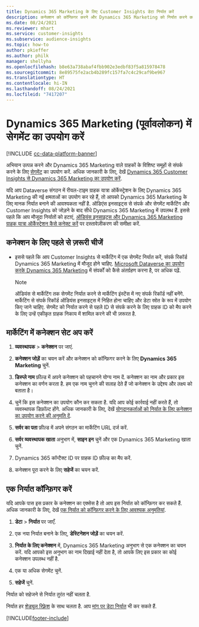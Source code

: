 ```yaml
---
title: Dynamics 365 Marketing के लिए Customer Insights डेटा निर्यात करें
description: कनेक्शन को कॉन्फ़िगर करने और Dynamics 365 Marketing को निर्यात करने का तरीका जानें.
ms.date: 08/24/2021
ms.reviewer: mhart
ms.service: customer-insights
ms.subservice: audience-insights
ms.topic: how-to
author: pkieffer
ms.author: philk
manager: shellyha
ms.openlocfilehash: b8e63a738abaf4fbb902e3edbf83f5a815978478
ms.sourcegitcommit: 8e89575fe2acb4b289fc157fa7c4c29caf9be967
ms.translationtype: HT
ms.contentlocale: hi-IN
ms.lasthandoff: 08/24/2021
ms.locfileid: "7417207"
---
```

# <a name="use-segments-in-dynamics-365-marketing-preview"></a>Dynamics 365 Marketing (पूर्वावलोकन) में सेगमेंट का उपयोग करें

[!INCLUDE [cc-data-platform-banner](../includes/cc-data-platform-banner.md)]

अभियान उत्पन्न करने और Dynamics 365 Marketing वाले ग्राहकों के विशिष्ट समूहों से संपर्क करने के लिए [सेगमेंट](segments.md) का उपयोग करें. अधिक जानकारी के लिए, देखें [Dynamics 365 Customer Insights से Dynamics 365 Marketing का उपयोग करें](/dynamics365/marketing/customer-insights-segments).

यदि आप Dataverse संगठन में रीयल-टाइम ग्राहक यात्रा ऑर्केस्ट्रेशन के लिए Dynamics 365 Marketing की नई क्षमताओं का उपयोग कर रहे हैं, तो आपको Dynamics 365 Marketing के लिए मानक निर्यात बनाने की आवश्यकता नहीं है. ऑडिएंस इनसाइट्स से संपर्क और सेगमेंट मार्केटिंग और Customer Insights को जोड़ने के बाद सीधे Dynamics 365 Marketing में उपलब्ध हैं. इससे पहले कि आप मौजूदा निर्यातों को हटाएं, [ऑडियंस इनसाइट्स और Dynamics 365 Marketing ग्राहक यात्रा ऑर्केस्ट्रेशन कैसे कनेक्ट करें](/dynamics365/marketing/real-time-marketing-ci-profile) पर दस्तावेज़ीकरण की समीक्षा करें.

## <a name="prerequisite-for-a-connection"></a>कनेक्शन के लिए पहले से ज़रूरी चीजें

- इससे पहले कि आप Customer Insights से मार्केटिंग में एक सेगमेंट निर्यात करें, संपर्क रिकॉर्ड Dynamics 365 Marketing में मौजूद होने चाहिए. [Microsoft Dataverse का उपयोग करके Dynamics 365 Marketing](connect-power-query.md) में संपर्कों को कैसे अंतर्ग्रहण करना है, पर अधिक पढ़ें.

  > [!NOTE]
  > ऑडियंस से मार्केटिंग तक सेगमेंट निर्यात करने से मार्केटिंग इंस्टेंस में नए संपर्क रिकॉर्ड नहीं बनेंगे. मार्केटिंग से संपर्क रिकॉर्ड ऑडियंस इनसाइट्स में निहित होना चाहिए और डेटा स्रोत के रूप में उपयोग किए जाने चाहिए. सेगमेंट को निर्यात करने से पहले ID से संपर्क करने के लिए ग्राहक ID को मैप करने के लिए उन्हें एकीकृत ग्राहक निकाय में शामिल करने की भी ज़रूरत है.

## <a name="set-up-connection-to-marketing"></a>मार्केटिंग में कनेक्शन सेट अप करें

1. **व्यवस्थापक** > **कनेक्शन** पर जाएं.

1. **कनेक्शन जोड़ें** का चयन करें और कनेक्शन को कॉन्फ़िगर करने के लिए **Dynamics 365 Marketing** चुनें.

1. **डिस्प्ले नाम** फ़ील्ड में अपने कनेक्शन को पहचानने योग्य नाम दें. कनेक्शन का नाम और प्रकार इस कनेक्शन का वर्णन करता है. हम एक नाम चुनने की सलाह देते हैं जो कनेक्शन के उद्देश्य और लक्ष्य को बताता है।

1. चुनें कि इस कनेक्शन का उपयोग कौन कर सकता है. यदि आप कोई कार्रवाई नहीं करते हैं, तो व्यवस्थापक डिफ़ॉल्ट होंगे. अधिक जानकारी के लिए, देखें [योगदानकर्ताओं को निर्यात के लिए कनेक्शन का उपयोग करने की अनुमति दें](connections.md#allow-contributors-to-use-a-connection-for-exports).

1. **सर्वर का पता** फ़ील्ड में अपने संगठन का मार्केटिंग URL दर्ज करें.

1. **सर्वर व्यवस्थापक खाता** अनुभाग में, **साइन इन** चुनें और एक Dynamics 365 Marketing खाता चुनें.

1. Dynamics 365 कॉन्टैक्ट ID पर ग्राहक ID फ़ील्ड का मैप करें.

1. कनेक्शन पूरा करने के लिए **सहेजें** का चयन करें. 

## <a name="configure-an-export"></a>एक निर्यात कॉन्फ़िगर करें

यदि आपके पास इस प्रकार के कनेक्शन का एक्सेस है तो आप इस निर्यात को कॉन्फ़िगर कर सकते हैं. अधिक जानकारी के लिए, देखें [एक निर्यात को कॉन्फ़िगर करने के लिए आवश्यक अनुमतियां](export-destinations.md#set-up-a-new-export).

1. **डेटा** > **निर्यात** पर जाएँ.

1. एक नया निर्यात बनाने के लिए, **डेस्टिनेशन जोड़ें** का चयन करें.

1. **निर्यात के लिए कनेक्शन** में, Dynamics 365 Marketing अनुभाग से एक कनेक्शन का चयन करें. यदि आपको इस अनुभाग का नाम दिखाई नहीं देता है, तो आपके लिए इस प्रकार का कोई कनेक्शन उपलब्ध नहीं है.

1. एक या अधिक सेगमेंट चुनें.

1. **सहेजें** चुनें.

निर्यात को सहेजने से निर्यात तुरंत नहीं चलता है.

निर्यात हर [शेड्यूल रिफ़्रेश](system.md#schedule-tab) के साथ चलता है. आप [मांग पर डेटा निर्यात](export-destinations.md#run-exports-on-demand) भी कर सकते हैं. 

[!INCLUDE[footer-include](../includes/footer-banner.md)]

